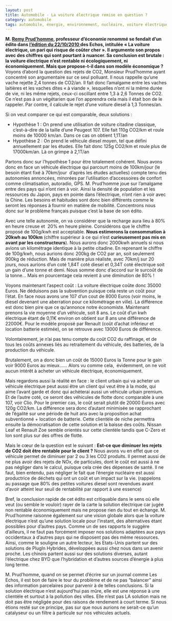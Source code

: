 ```yaml
---
layout: post
title: Automobile - La voiture électrique remise en question ?
category: automobile
tags: automobile, énergie, environnement, nucléaire, voiture électrique
---
```

**M. <a href="http://www.rprudhomme.com/" target="_blank">Remy Prud’homme</a>, professeur d’économie renommé se fendait d’un édito dans <a href="http://lecercle.lesechos.fr/entreprises-marches/industrie/221131572/la-voiture-electrique-un-pari-qui-risque-de-couter-cher">l’édition du 22/10/2010 </a>des Echos, intitulée « La voiture électrique, un pari qui risque de coûter cher ». Il argumente son propos avec des chiffres qui sont pourtant à nuancer. Sa conclusion est brutale : la voiture électrique n’est rentable ni écologiquement, ni économiquement. Mais que propose-t-il dans son modèle économique ?**
Voyons d’abord la question des rejets de CO2, Monsieur Prud’homme ayant concentré son argumentaire sur ce seul polluant. Il nous rappelle qu’une vache rejette 2,4 tonnes de CO2/an. Il fait donc l’amalgame entre les vaches laitières et les vaches dites « à viande », lesquelles n’ont ni la même durée de vie, ni les même rejets, ceux-ci oscillant entre 1,3 à 2,6 Tonnes de CO2. Ce n’est pas à un végétarien que l’on apprendra cela mais il était bon de le rappeler. Par contre, il calcule le rejet d’une voiture diesel à 1,3 Tonnes/an.

Si on veut comparer ce qui est comparable, deux solutions :

* Hypothèse 1 : On prend une utilisation de voiture citadine classique, c’est-à-dire de la taille d’une Peugeot 107. Elle fait 110g CO2/km et roule moins de 10000 km/an. Dans ce cas on obtient 1,1T/an
* Hypothèse 2 : On prend le véhicule diesel moyen, tel que défini annuellement par les études. Elle fait donc 125g CO2/km et roule plus de 17000km/an. Là on grimpe à 2,1T/an

Partons donc sur l’hypothèse 1 pour être totalement cohérent.
Nous avons donc en face un véhicule électrique qui parcourt moins de 100km/jour (le besoin étant fixé à 70km/jour  d’après les études actuelles) compte tenu des autonomies annoncées, minorées par l’utilisation d’accessoires de confort comme climatisation, autoradio, GPS. M. Prud’homme joue sur l’amalgame entre des pays qui n’ont rien à voir. Ainsi la densité de population et les ressources du Japon, pays en pointe dans l’électrique, n’ont rien à voir avec la Chine. Les besoins et habitudes sont donc bien différents comme le seront les réponses à fournir en matière de mobilité. Concentrons nous donc sur le problème français puisque c’est la base de son édito.

Avec une telle autonomie, on va considérer que la recharge aura lieu à 80% en heure creuse et  20% en heure pleine. Considérons que le chiffre proposé de 100g/kwh est acceptable. **Nous estimerons la consommation à 20kwh au 100km** (chiffre supérieur à ce qui n’est **curieusement pas mis en avant par les constructeurs**). Nous aurons donc 2000kwh annuels si nous avions un kilométrage identique à la petite citadine. En reprenant le chiffre de 100g/kwh, nous aurions donc 200kg de CO2 par an, soit seulement 900kg de réduction. Mais de manière plus réaliste, avec 70km/j sur 20 jours, nous aurions d’un coté 1,84T coté diesel et 0,34T coté électrique soit un gain d’une tonne et demi. Nous somme donc d’accord sur le surcoût de la tonne… Mais en pourcentage cela revient à une diminution de 80% !

Voyons maintenant l’aspect coût :
La voiture électrique coûte donc 35000 Euros. Ne déduisons pas la subvention puisque cela reste un coût pour l’état. En face nous avons une 107 d’un cout de 8000 Euros (voir moins, le diesel devenant une aberration pour ce kilométrage en ville). La différence est donc bien pire que ce qu’annonce notre économiste. Maintenant prenons la vie moyenne d’un véhicule, soit 8 ans. Le coût d’un kwh électrique étant de 0,11€ environ on obtient sur 8 ans une différence de 22000€. Pour le modèle proposé par Renault (coût d’achat inférieur et location batterie estimée), on se retrouve avec 13000 Euros de différence.

Volontairement, je n’ai pas tenu compte du coût CO2 du raffinage, et de tous les coûts annexes liés au retraitement du véhicule, des batteries, de la production du véhicule.

Brutalement, on a donc bien un coût de 15000 Euros la Tonne pour le gain voir 9000 Euros au mieux.….. Alors vu comme cela,  évidemment, on ne voit aucun intérêt à acheter un véhicule électrique, économiquement.

Mais regardons aussi la réalité en face : le client urbain qui va acheter un véhicule électrique peut aussi être un client qui veut être à la mode, qui aime l’avant garde et donc qui achèterai aussi un véhicule urbain premium. Et de l’autre coté, ce seront des véhicules de flotte donc comparable à une 107, voir Clio. Pour le premier cas, le coût serait plutôt de 20000 Euros avec 120g CO2/km. La différence sera donc d’autant minimisée se rapprochant de l’égalité sur une période de huit ans avec la proposition achat subventionné + location de batterie. Cette clientèle de niche permettra ensuite la démocratisation de cette solution et la baisse des coûts. Nissan Leaf et Renault Zoe semble orientés sur cette clientèle tandis que C-Zero et Ion sont plus sur des offres de flotte.

Mais le cœur de la question est le suivant : **Est-ce que diminuer les rejets de CO2 doit être rentable pour le client ?** Nous avons vu en effet que ce véhicule permet de diminuer par 2 ou 3 les CO2 produits. Il permet aussi de ne plus avoir des rejets de NOx, de particules, dont le coût est aussi à ne pas négliger dans le calcul, puisque cela crée des dépenses de santé. Il ne faut, bien entendu, pas négliger le fait que l’énergie nucléaire est aussi productrice de déchets qui ont un coût et un impact sur la vie. (rappelons au passage que 80% des petites voitures diesel sont revendues avant d’avoir atteint leur seuil de rentabilité par rapport à une essence)

Bref, la conclusion rapide de cet édito est critiquable dans le sens où elle veut (ou semble le vouloir) rayer de la carte la solution électrique car jugée non rentable économiquement mais ne propose rien du tout en échange. M. Prud’homme raisonne également sur une vision globale alors que la voiture électrique n’est qu’une solution locale pour l’instant, des alternatives étant possibles pour d’autres pays. Comme un de ses rapports le suggère d’ailleurs, il ne faut pas forcément imposer nos solutions adaptées aux pays occidentaux à d’autres pays qui ne disposent pas des même ressources. Ainsi, comme le souligne un autre lecteur, les Etats-Unis partent sur des solutions de PlugIn Hybrides, développées aussi chez nous dans un avenir proche. Les chinois partent aussi sur des solutions diverses, autant l’électrique chez BYD que l’hybridation et d’autres sources d’énergie à plus long terme.

M. Prud’homme, quand on se permet d’écrire sur un journal comme Les Echos, il est bon de faire le tour du problème et de ne pas “balancer” ainsi des information parcelaires pour parvenir à de telles conclusions. Si la solution électrique n’est aujourd’hui pas mûre, elle est une réponse à une clientèle et surtout à la pollution des villes. Elle n’est pas LA solution mais ne doit pas être négligée pour des raisons de rendement à court terme. Si nous étions resté sur ce principe, pas sur que nous aurions ne serait-ce qu’un catalyseur ou un filtre à particule sur nos véhicules actuels.

